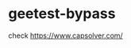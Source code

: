 # geetest-bypass
check https://www.capsolver.com/ 





















                                                                           